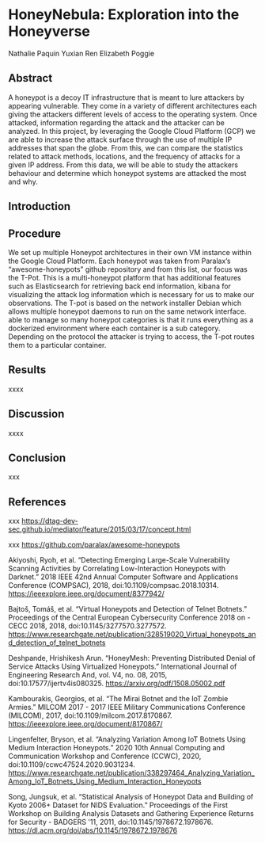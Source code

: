 # HoneyNebula: Exploration into the Honeyverse

Nathalie Paquin
Yuxian Ren
Elizabeth Poggie

## Abstract

A honeypot is a decoy IT infrastructure that is meant to lure attackers by appearing vulnerable. They come in a variety of different architectures each giving the attackers different levels of access to the operating system. Once attacked, information regarding the attack and the attacker can be analyzed. In this project, by leveraging the Google Cloud Platform (GCP) we are able to increase the attack surface through the use of multiple IP addresses that span the globe. From this, we can compare the statistics related to attack methods, locations, and the frequency of attacks for a given IP address. From this data, we will be able to study the attackers behaviour and determine which honeypot systems are attacked the most and why. 


## Introduction


## Procedure 

We set up multiple Honeypot architectures in their own VM instance within the Google Cloud Platform. Each honeypot was taken from Paralax’s “awesome-honeypots” github repository and from this list, our focus was the T-Pot. This is a multi-honeypot platform that has additional features such as Elasticsearch for retrieving back end information, kibana for visualizing the attack log information which is necessary for us to make our observations. The T-pot is based on the network installer Debian which allows multiple honeypot daemons to run on the same network interface. able to manage so many honeypot categories is that it runs everything as a dockerized environment where each container is a sub category. Depending on the protocol the attacker is trying to access, the T-pot routes them to a particular container.

## Results
xxxx

## Discussion

xxxx

## Conclusion

xxx

## References

xxx https://dtag-dev-sec.github.io/mediator/feature/2015/03/17/concept.html

xxx https://github.com/paralax/awesome-honeypots

Akiyoshi, Ryoh, et al. “Detecting Emerging Large-Scale Vulnerability Scanning Activities by Correlating Low-Interaction Honeypots with Darknet.” 2018 IEEE 42nd Annual Computer Software and Applications Conference (COMPSAC), 2018, doi:10.1109/compsac.2018.10314. https://ieeexplore.ieee.org/document/8377942/

Bajtoš, Tomáš, et al. “Virtual Honeypots and Detection of Telnet Botnets.” Proceedings of the Central European Cybersecurity Conference 2018 on - CECC 2018, 2018, doi:10.1145/3277570.3277572. https://www.researchgate.net/publication/328519020_Virtual_honeypots_and_detection_of_telnet_botnets

Deshpande, Hrishikesh Arun. “HoneyMesh: Preventing Distributed Denial of Service Attacks Using Virtualized Honeypots.” International Journal of Engineering Research And, vol. V4, no. 08, 2015, doi:10.17577/ijertv4is080325. https://arxiv.org/pdf/1508.05002.pdf

Kambourakis, Georgios, et al. “The Mirai Botnet and the IoT Zombie Armies.” MILCOM 2017 - 2017 IEEE Military Communications Conference (MILCOM), 2017, doi:10.1109/milcom.2017.8170867. https://ieeexplore.ieee.org/document/8170867/

Lingenfelter, Bryson, et al. “Analyzing Variation Among IoT Botnets Using Medium Interaction Honeypots.” 2020 10th Annual Computing and Communication Workshop and Conference (CCWC), 2020, doi:10.1109/ccwc47524.2020.9031234. https://www.researchgate.net/publication/338297464_Analyzing_Variation_Among_IoT_Botnets_Using_Medium_Interaction_Honeypots

Song, Jungsuk, et al. “Statistical Analysis of Honeypot Data and Building of Kyoto 2006+ Dataset for NIDS Evaluation.” Proceedings of the First Workshop on Building Analysis Datasets and Gathering Experience Returns for Security - BADGERS '11, 2011, doi:10.1145/1978672.1978676. https://dl.acm.org/doi/abs/10.1145/1978672.1978676
